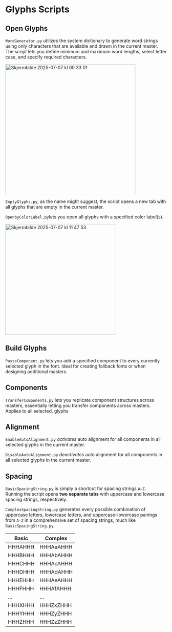 # Glyphs Scripts

## **Open Glyphs**

`WordGenerator.py` utilizes the system dictionary to generate word strings using only characters that are available and drawn in the current master. The script lets you define minimum and maximum word lengths, select letter case, and specify required characters. <br>

<img width="406" alt="Skjermbilde 2025-07-07 kl  00 33 01" src="https://github.com/user-attachments/assets/8de857ce-33d6-4b60-a1b3-c78e56de7f8f" />

`EmptyGlyphs.py`, as the name might suggest, the script opens a new tab with all glyphs that are empty in the current master.

`OpenbyColorLabel.py`lets you open all glyphs with a specified color label(s). <br>

<img width="346" alt="Skjermbilde 2025-07-07 kl  11 47 53" src="https://github.com/user-attachments/assets/2fb23925-8e4e-4a23-a644-69b513a17f6c" />

## **Build Glyphs**

`PasteComponent.py` lets you add a specified component to every currently selected glyph in the font. Ideal for creating fallback fonts or when designing additional masters.

## **Components** 

`TransferComponents.py` lets you replicate component structures across masters, essentially letting you transfer components across masters. Applies to all selected. glyphs

## **Alignment** 

`EnableAutoAlignment.py` *activates* auto alignment for all components in all selected glyphs in the current master.

`DisableAutoAlignment.py` *deactivates* auto alignment for all components in all selected glyphs in the current master.

## **Spacing**

`BasicSpacingString.py` is simply a shortcut for spacing strings `A–Z`.  
Running the script opens **two separate tabs** with uppercase and lowercase spacing strings, respectively.

`ComplexSpacingString.py` generates every possible combination of uppercase letters, lowercase letters, and uppercase–lowercase pairings from `A-Z` in a comprehensive set of spacing strings, much like `BasicSpacingString.py`. <br>

| Basic    | Complex     |
|----------|-------------|
| HHHAHHH  | HHHAaAHHH   |
| HHHBHHH  | HHHAbAHHH   |
| HHHCHHH  | HHHAcAHHH   |
| HHHDHHH  | HHHAdAHHH   |
| HHHEHHH  | HHHAeAHHH   |
| HHHFHHH  | HHHAfAHHH   |
| …        | …           |
| HHHXHHH  | HHHZxZHHH   |
| HHHYHHH  | HHHZyZHHH   |
| HHHZHHH  | HHHZzZHHH   |


